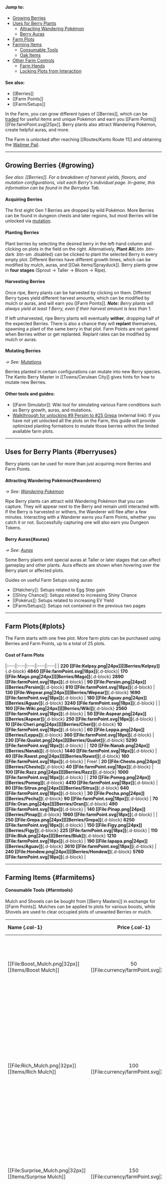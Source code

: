#### Jump to:
* [Growing Berries](#growing)
* [Uses for Berry Plants](#berryuses)
    * [Attracting Wandering Pokémon](#wanderers)
    * [Berry Auras](#auras)
* [Farm Plots](#plots)
* [Farming Items](#farmitems)
    * [Consumable Tools](#farmtools)
    * [Oak Items](#farmoak)
* [Other Farm Controls](#farmcontrols)
    * [Farm Hands](#farmhands)
    * [Locking Plots from Interaction](#lockplots)
#### See also:
* [[Berries]]
* [[Farm Points]]
* [[Farm/Setups]]

In the Farm, you can grow different types of [[Berries]], which can be [traded](#!Berries#trades) for useful items and unique Pokémon and earn you [[Farm Points]] [[File:farmPoint.svg|25px]]. Berry plants also attract Wandering Pokémon, create helpful auras, and more.

The Farm is unlocked after reaching [[Routes/Kanto Route 11]] and obtaining the [Wailmer Pail](#!Key_Items).

----

## Growing Berries {#growing}
*See also: [[Berries]]. For a breakdown of harvest yields, flavors, and mutation configurations, visit each Berry's individual page. In-game, this information can be found in the Berrydex Tab.*

#### Acquiring Berries
The first eight Gen 1 Berries are dropped by wild Pokémon. More Berries can be found in dungeon chests and later regions, but most Berries will be unlocked via [mutation](#!Berries#mutation).

#### Planting Berries
Plant berries by selecting the desired berry in the left-hand column and clicking on plots in the field on the right. Alternatively, **Plant All**{.btn .btn-dark .btn-sm .disabled} can be clicked to plant the selected Berry in every empty plot. Different Berries have different growth times, which can be modified by mulch, auras, and [[Oak Items/Sprayduck]]. Berry plants grow in **four stages** (Sprout → Taller → Bloom → Ripe).

#### Harvesting Berries
Once ripe, Berry plants can be harvested by clicking on them. Different Berry types yield different harvest amounts, which can be modified by mulch or auras, and will earn you [[Farm Points]]. ***Note:** Berry plants will always yield at least 1 Berry, even if their harvest amount is less than 1.*

If left unharvested, ripe Berry plants will eventually **wither**, dropping half of the expected Berries. There is also a chance they will **replant** themselves, spawning a plant of the same berry in that plot. Farm Points are not gained when Berries wither or get replanted. Replant rates can be modified by mulch or auras.

#### Mutating Berries
*→ See: [Mutations](#!Berries#mutation)*

Berries planted in certain configurations can mutate into new Berry species. The Kanto Berry Master in [[Towns/Cerulean City]] gives hints for how to mutate new Berries.

#### Other tools and guides:
- [[Farm Simulator]]: Wiki tool for simulating various Farm conditions such as Berry growth, auras, and mutations.
- [Walkthrough for unlocking #9 Persim to #25 Grepa](https://docs.google.com/document/d/1TE5cAKSlA7TAliA001_mIiO1odZ6e4yUEMre0GBW1to/edit?usp=sharing)  (external link): If you have not yet unlocked all the plots on the Farm, this guide will provide optimized planting formations to mutate those berries within the limited available farm plots.

---

## Uses for Berry Plants {#berryuses}
Berry plants can be used for more than just acquiring more Berries and Farm Points.

#### Attracting Wandering Pokémon{#wanderers}
*→ See: [Wandering Pokémon](#!Wandering_Pokémon)*

Ripe Berry plants can attract wild Wandering Pokémon that you can capture. They will appear next to the Berry and remain until interacted with. If the Berry is harvested or withers, the Wanderer will flee after a few minutes. Interacting with a Wanderer earns you Farm Points, whether you catch it or not. Successfully capturing one will also earn you Dungeon Tokens.

#### Berry Auras{#auras}
*→ See: [Auras](#!Berries/#aura)*

Some Berry plants emit special auras at Taller or later stages that can affect gameplay and other plants. Aura effects are shown when hovering over the Berry plant or affected plots.

Guides on useful Farm Setups using auras:
- [[Hatchery]]: Setups related to Egg Step gain
- [[Shiny Chance]]: Setups related to increasing Shiny Chance
- [[Pokérus]]: Setups related to increasing EV Yield
- [[Farm/Setups]]: Setups not contained in the previous two pages

----

## Farm Plots{#plots}
The Farm starts with one free plot. More farm plots can be purchased using Berries and Farm Points, up to a total of 25 plots.


#### Cost of Farm Plots
|:---:|:---:|:---:|:---:|:---:|
| **220 [[File:Kelpsy.png\|24px]][[Berries/Kelpsy]]**{.d-block} **4840 [[File:farmPoint.svg\|18px]]**{.d-block}| **170 [[File:Mago.png\|24px]][[Berries/Mago]]**{.d-block} **2890 [[File:farmPoint.svg\|18px]]**{.d-block} | **90 [[File:Persim.png\|24px]][[Berries/Persim]]**{.d-block} **810 [[File:farmPoint.svg\|18px]]**{.d-block} | **130 [[File:Wepear.png\|24px]][[Berries/Wepear]]**{.d-block} **1690 [[File:farmPoint.svg\|18px]]**{.d-block} | **180 [[File:Aguav.png\|24px]][[Berries/Aguav]]**{.d-block} **3240 [[File:farmPoint.svg\|18px]]**{.d-block} |
| **160 [[File:Wiki.png\|24px]][[Berries/Wiki]]**{.d-block} **2560 [[File:farmPoint.svg\|18px]]**{.d-block} | **50 [[File:Aspear.png\|24px]][[Berries/Aspear]]**{.d-block} **250 [[File:farmPoint.svg\|18px]]**{.d-block} | **10 [[File:Cheri.png\|24px]][[Berries/Cheri]]**{.d-block} **10 [[File:farmPoint.svg\|18px]]**{.d-block} | **60 [[File:Leppa.png\|24px]][[Berries/Leppa]]**{.d-block} **360 [[File:farmPoint.svg\|18px]]**{.d-block} | **230 [[File:Qualot.png\|24px]][[Berries/Qualot]]**{.d-block} **5290 [[File:farmPoint.svg\|18px]]**{.d-block} |
| **120 [[File:Nanab.png\|24px]][[Berries/Nanab]]**{.d-block} **1440 [[File:farmPoint.svg\|18px]]**{.d-block} | **40 [[File:Rawst.png\|24px]][[Berries/Rawst]]**{.d-block} **160 [[File:farmPoint.svg\|18px]]**{.d-block} | Free! | **20 [[File:Chesto.png\|24px]][[Berries/Chesto]]**{.d-block} **40 [[File:farmPoint.svg\|18px]]**{.d-block} | **100 [[File:Razz.png\|24px]][[Berries/Razz]]**{.d-block} **1000 [[File:farmPoint.svg\|18px]]**{.d-block} |
| **210 [[File:Pomeg.png\|24px]][[Berries/Pomeg]]**{.d-block} **4410 [[File:farmPoint.svg\|18px]]**{.d-block} | **80 [[File:Sitrus.png\|24px]][[Berries/Sitrus]]**{.d-block} **640 [[File:farmPoint.svg\|18px]]**{.d-block} | **30 [[File:Pecha.png\|24px]][[Berries/Pecha]]**{.d-block} **90 [[File:farmPoint.svg\|18px]]**{.d-block} | **70 [[File:Oran.png\|24px]][[Berries/Oran]]**{.d-block} **490 [[File:farmPoint.svg\|18px]]**{.d-block} | **140 [[File:Pinap.png\|24px]][[Berries/Pinap]]**{.d-block} **1960 [[File:farmPoint.svg\|18px]]**{.d-block} |
| **250 [[File:Grepa.png\|24px]][[Berries/Grepa]]**{.d-block} **6250 [[File:farmPoint.svg\|18px]]**{.d-block} | **150 [[File:Figy.png\|24px]][[Berries/Figy]]**{.d-block} **225 [[File:farmPoint.svg\|18px]]**{.d-block} | **110 [[File:Bluk.png\|24px]][[Berries/Bluk]]**{.d-block} **1210 [[File:farmPoint.svg\|18px]]**{.d-block} | **190 [[File:Iapapa.png\|24px]][[Berries/Aguav]]**{.d-block} **3610 [[File:farmPoint.svg\|18px]]**{.d-block} | **240 [[File:Hondew.png\|24px]][[Berries/Hondew]]**{.d-block} **5760 [[File:farmPoint.svg\|18px]]**{.d-block} |

----

## Farming Items {#farmitems}

#### Consumable Tools {#farmtools}
Mulch and Shovels can be bought from [[Berry Masters]] in exchange for [[Farm Points]]. Mulches can be applied to plots for various boosts, while Shovels are used to clear occupied plots of unwanted Berries or mulch.

| Name {.col-1}| Price {.col-1}| Description {.col-5}|
|:-------- | :--------: |:--------|
|[[File:Boost_Mulch.png\|32px]]  [[Items/Boost Mulch]]  | 50 [[File:currency/farmPoint.svg\|24px]] | Increases Berry growth rate by 50% when applied to a plot occupied by a Berry plant. |
|[[File:Rich_Mulch.png\|32px]]  [[Items/Rich Mulch]]  | 100 [[File:currency/farmPoint.svg\|24px]] | Doubles the amount of berries gained from harvesting a ripe Berry plant. Can be applied immediately prior to harvesting a plant to gain the full doubling boost. Doubles replant chance if berry withers while mulched.  |
|[[File:Surprise_Mulch.png\|32px]]  [[Items/Surprise Mulch]] | 150 [[File:currency/farmPoint.svg\|24px]]  | Increases the chance of Berry mutations by 50% on any plot it is applied to (can be an empty or occupied plot). |
|[[File:Amaze_Mulch.png\|32px]]  [[Items/Amaze Mulch]] | 200 [[File:currency/farmPoint.svg\|24px]]  | Increases the growth and mutation rates by 25% and the harvest rate and replant chance  by 50%.  |
|[[File:Freeze_Mulch.png\|32px]]  [[Items/Freeze Mulch]] | 350 [[File:currency/farmPoint.svg\|24px]]  | Pauses Berry growth and auras. This includes the Colbur berry blocking Kasib berries from mutating, but not parasitic effects since those are strictly a mutation.  |
|[[File:Gooey_Mulch.png\|32px]]  [[Items/Gooey Mulch]] | 100 [[File:currency/farmPoint.svg\|24px]]  | Improves the catch rate of wandering Pokémon on mulched plot by 10%. Also increases the weights of berry or color specific wandering Pokémon, making them more likely to appear.  |
|[[File:Berry_Shovel.png\|32px]]  [[Items/Berry Shovel]] | 300 [[File:currency/farmPoint.svg\|24px]]  | Clears a Berry plant of any stage from a plot instantly. (Note: If the Berry plant is at the ripe stage, it will be harvested and the shovel will not be consumed.) |
|[[File:Mulch_Shovel.png\|32px]]  [[Items/Mulch Shovel]] | 300 [[File:currency/farmPoint.svg\|24px]]  | Removes Mulch from a plot, regardless of how much time remains. |

#### Oak Items {#farmoak}
| Name| Affects | Level 0 | Level 1 | Level 2 | Level 3 | Level 4 | Level 5 |
|:-------- | :-------- |:-------- | :-------- |:-------- | :-------- | :-------- | :-------- |
| [[File:Sprayduck.png\|32px]] [[Oak Items/Sprayduck]] | Berry Growth | x1.25 | x1.3 | x1.35 | x1.4 | x1.45 | x1.5  |
| [[File:Squirtbottle.png\|32px]] [[Oak Items/Squirtbottle]] | Chance of Mutation | x1.25 | x1.5 | x1.75 | x2 | x2.25 | x2.5 |
| [[File:Sprinklotad.png\|32px]] [[Oak Items/Sprinklotad]] | Mulch Duration | x1.25 | x1.4 | x1.55 | x1.7 | x1.85 | x2 |

----

## Other Farm Controls {#farmcontrols}
#### Farm Hands {#farmhands}
*→ See: [[Farm Hands]]*

Farm Hands are helpers that can be hired to perform Farming tasks. They can be accessed from the Farm Hands tab of the main Farm window. The first Farm Hand is unlocked after acquiring at least 8 berries.

#### Locking Plots from Interaction {#lockplots}
Farm plots can be locked from interaction to prevent things like unwanted harvesting. Locked plots cannot be planted on, harvested, mulched, or shovelled. Berries on locked plots can still wither, mutate, be over taken by parasite berries, and have Wanderers collected from them. [[Farm Hands]] cannot harvest or plant in locked plots, but will still manage Wanderers if hired to do so.

To lock a plot, click **[[File:farm/plotSafeLock.svg|18px]]**{.btn .btn-dark .btn-sm .disabled} and then click on a plot _or_ hold Shift and click on a plot.

**Lock All**{.btn .btn-dark .btn-sm .disabled} locks all plots, **Unlock All**{.btn .btn-dark .btn-sm  .disabled} unlocks all plots, and **Flip**{.btn .btn-dark .btn-sm .disabled} reverses the locked/unlocked status of all plots.

